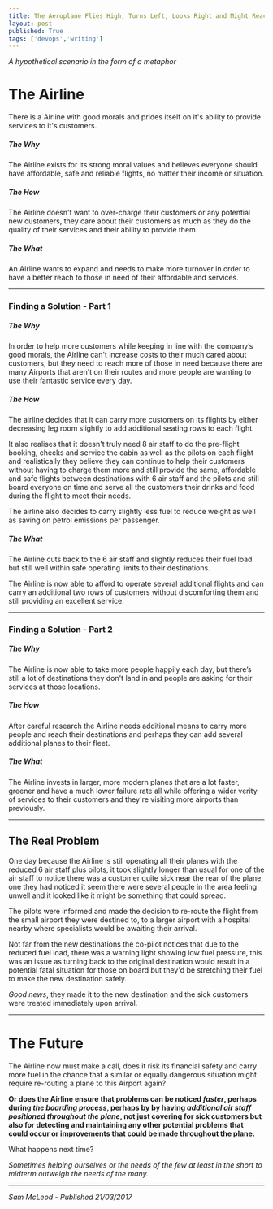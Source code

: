 ```yaml
---
title: The Aeroplane Flies High, Turns Left, Looks Right and Might Reach Its Destination
layout: post
published: True
tags: ['devops','writing']
---
```


_A hypothetical scenario in the form of a metaphor_

# The Airline

There is a Airline with good morals and prides itself on it's ability to provide services to it's customers.

##### The Why

The Airline exists for its strong moral values and believes everyone should have affordable, safe and reliable flights, no matter their income or situation.

##### The How

The Airline doesn't want to over-charge their customers or any potential new customers, they care about their customers as much as they do the quality of their services and their ability to provide them.

##### The What

An Airline wants to expand and needs to make more turnover in order to have a better reach to those in need of their affordable and services.

---

### Finding a Solution - Part 1

##### The Why

In order to help more customers while keeping in line with the company’s good morals, the Airline can't increase costs to their much cared about customers, but they need to reach more of those in need because there are many Airports that aren't on their routes and more people are wanting to use their fantastic service every day.

##### The How

The airline decides that it can carry more customers on its flights by either decreasing leg room slightly to add additional seating rows to each flight.

It also realises that it doesn't truly need 8 air staff to do the pre-flight booking, checks and service the cabin as well as the pilots on each flight and realistically they believe they can continue to help their customers without having to charge them more and still provide the same, affordable and safe flights between destinations with 6 air staff and the pilots and still board everyone on time and serve all the customers their drinks and food during the flight to meet their needs.

The airline also decides to carry slightly less fuel to reduce weight as well as saving on petrol emissions per passenger.

##### The What

The Airline cuts back to the 6 air staff and slightly reduces their fuel load but still well within safe operating limits to their destinations.

The Airline is now able to afford to operate several additional flights and can carry an additional two rows of customers without discomforting them and still providing an excellent service.

---

### Finding a Solution - Part 2

##### The Why

The Airline is now able to take more people happily each day, but there’s still a lot of destinations they don't land in and people are asking for their services at those locations.

##### The How

After careful research the Airline needs additional means to carry more people and reach their destinations and perhaps they can add several additional planes to their fleet.

##### The What

The Airline invests in larger, more modern planes that are a lot faster, greener and have a much lower failure rate all while offering a wider verity of services to their customers and they're visiting more airports than previously.

---

## The Real Problem

One day because the Airline is still operating all their planes with the reduced 6 air staff plus pilots, it took slightly longer than usual for one of the air staff to notice there was a customer quite sick near the rear of the plane, one they had noticed it seem there were several people in the area feeling unwell and it looked like it might be something that could spread.

The pilots were informed and made the decision to re-route the flight from the small airport they were destined to, to a larger airport with a hospital nearby where specialists would be awaiting their arrival.

Not far from the new destinations the co-pilot notices that due to the reduced fuel load, there was a warning light showing low fuel pressure, this was an issue as turning back to the original destination would result in a potential fatal situation for those on board but they'd be stretching their fuel to make the new destination safely.

_Good news_, they made it to the new destination and the sick customers were treated immediately upon arrival.

---

# The Future

The Airline now must make a call, does it risk its financial safety and carry more fuel in the chance that a similar or equally dangerous situation might require re-routing a plane to this Airport again?

__Or does the Airline ensure that problems can be noticed _faster_, perhaps during _the boarding process_, perhaps by by having _additional air staff positioned throughout the plane_, not just covering for sick customers but also for detecting and maintaining any other potential problems that could occur or improvements that could be made throughout the plane.__

What happens next time?

_Sometimes helping ourselves or the needs of the few at least in the short to midterm outweigh the needs of the many._

---

_Sam McLeod - Published 21/03/2017_
